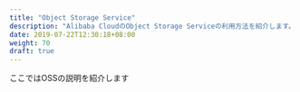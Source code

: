 ```yaml
---
title: "Object Storage Service"
description: "Alibaba CloudのObject Storage Serviceの利用方法を紹介します。"
date: 2019-07-22T12:30:18+08:00
weight: 70
draft: true
---
```

ここではOSSの説明を紹介します